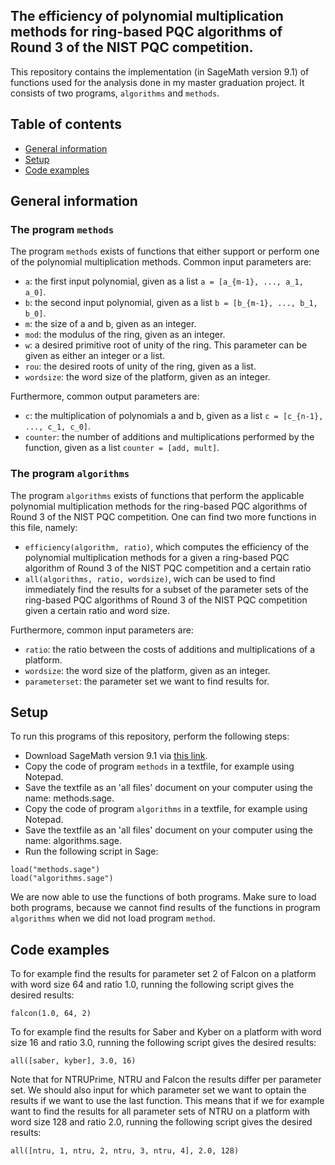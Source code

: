 ## The efficiency of polynomial multiplication methods for ring-based PQC algorithms of Round 3 of the NIST PQC competition.
This repository contains the implementation (in SageMath version 9.1) of functions used for the analysis done in my master graduation project.
It consists of two programs, ```algorithms``` and ```methods```. 

## Table of contents
* [General information](#general-information)
* [Setup](#setup)
* [Code examples](#code-examples)

## General information
### The program ```methods```
The program ```methods``` exists of functions that either support or perform one of the polynomial multiplication methods. Common input parameters are:
- ```a```: the first input polynomial, given as a list ```a = [a_{m-1}, ..., a_1, a_0]```.
- ```b```: the second input polynomial, given as a list ```b = [b_{m-1}, ..., b_1, b_0]```.
- ```m```: the size of a and b, given as an integer.
- ```mod```: the modulus of the ring, given as an integer.
- ```w```: a desired primitive root of unity of the ring. This parameter can be given as either an integer or a list.
- ```rou```: the desired roots of unity of the ring, given as a list.
- ```wordsize```: the word size of the platform, given as an integer.

Furthermore, common output parameters are:
- ```c```: the multiplication of polynomials a and b, given as a list ```c = [c_{n-1}, ..., c_1, c_0]```.
- ```counter```: the number of additions and multiplications performed by the function, given as a list ```counter = [add, mult]```.

### The program ```algorithms```
The program ```algorithms``` exists of functions that perform the applicable polynomial multiplication methods for the ring-based PQC algorithms of Round 3 of the NIST 
PQC competition. 
One can find two more functions in this file, namely:
- ```efficiency(algorithm, ratio)```, which computes the efficiency of the polynomial multiplication methods for a given a ring-based PQC algorithm of Round 3 of 
the NIST PQC competition and a certain ratio
- ```all(algorithms, ratio, wordsize)```, wich can be used to find immediately find the results for a subset of the parameter sets of the ring-based PQC algorithms 
of Round 3 of the NIST PQC competition given a certain ratio and word size.

Furthermore, common input parameters are:
- ```ratio```: the ratio between the costs of additions and multiplications of a platform.
- ```wordsize```: the word size of the platform, given as an integer.
- ```parameterset```: the parameter set we want to find results for.

## Setup
To run this programs of this repository, perform the following steps:

- Download SageMath version 9.1 via [this link](https://github.com/sagemath/sage-windows/releases/tag/0.6.0-9.1).
- Copy the code of program ```methods``` in a textfile, for example using Notepad.
- Save the textfile as an 'all files' document on your computer using the name: methods.sage.
- Copy the code of program ```algorithms``` in a textfile, for example using Notepad.
- Save the textfile as an 'all files' document on your computer using the name: algorithms.sage.
- Run the following script in Sage: 
```
load("methods.sage")
load("algorithms.sage")
```
We are now able to use the functions of both programs. Make sure to load both programs, because we cannot find results of the functions in program ```algorithms``` 
when we did not load program ```method```.

## Code examples
To for example find the results for parameter set 2 of Falcon on a platform with word size 64 and ratio 1.0, running the following script gives the desired results:
```
falcon(1.0, 64, 2)
```

To for example find the results for Saber and Kyber on a platform with word size 16 and ratio 3.0, running the following script gives the desired results:

```
all([saber, kyber], 3.0, 16)
```

Note that for NTRUPrime, NTRU and Falcon the results differ per parameter set. We should also input for which parameter set we want to optain the results if we want to use 
the last function. This means that if we for example want to find the results for all parameter sets of NTRU on a platform with word size 128 and ratio 2.0, 
running the following script gives the desired results:

```
all([ntru, 1, ntru, 2, ntru, 3, ntru, 4], 2.0, 128)
```
